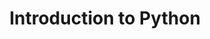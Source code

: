 ---
id: 002
difficulty: Beginner
title: Introduction to Python 
summary: Mathematical calculations can help you predict future outcomes in a variety of industries. Statistical analysis of data is often beneficial to businesses and institutions that aim to be prepared for all possibilities.  In this article, I explain what multiple regression is and how you can use it to forecast events.
metaKeyword: Python
isPublished: true
isFeatured: true
createdAt: 4 June 2022
updatedAt: 4 June 2022
---